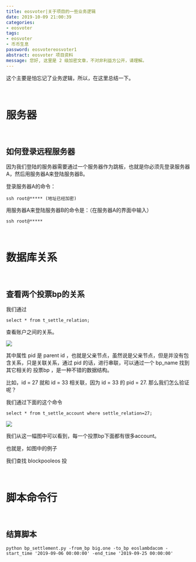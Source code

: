 ```yaml
---
title: eosvoter|关于项目的一些业务逻辑
date: 2019-10-09 21:00:39
categories:
- eosvoter
tags:
- eosvoter
- 币币生息
password: eosvotereosvoter1
abstract: eosvoter 项目资料
message: 您好, 这里是 2 级加密文章，不对非利益方公开，请理解。
---
```

这个主要是怕忘记了业务逻辑，所以，在这里总结一下。

<!-- more -->

<br/>

# 服务器

<br/>

## 如何登录远程服务器

因为我们登陆的服务器需要通过一个服务器作为跳板，也就是你必须先登录服务器A，然后用服务器A来登陆服务器B。

登录服务器A的命令：

	ssh root@***** (地址已经加密)
	
用服务器A来登陆服务器B的命令是：（在服务器A的界面中输入）

	ssh root@*****

<br/>

# 数据库关系

<br/>

## 查看两个投票bp的关系

我们通过

	select * from t_settle_relation;
	
查看账户之间的关系。

![](/images/bbsx/4_0.png)

其中属性 pid 是 parent id ，也就是父亲节点，虽然说是父亲节点，但是并没有包含关系，只是关联关系，通过 pid 的话，进行串联，可以通过一个 bp_name 找到其它相关的 投票bp ，是一种不错的数据结构。

比如，id = 27 就和 id = 33 相关联，因为 id = 33 的 pid = 27.
那么我们怎么验证呢？

我们通过下面的这个命令

	select * from t_settle_account where settle_relation=27;

![](/images/bbsx/4_1.png)

我们从这一幅图中可以看到，每一个投票bp下面都有很多account。

也就是，如图中的例子

我们查找 blockpooleos 投 

<br/>

# 脚本命令行

<br/>

## 结算脚本


	python bp_settlement.py -from_bp big.one -to_bp eoslambdacom -start_time '2019-09-06 00:00:00' -end_time '2019-09-25 00:00:00'

